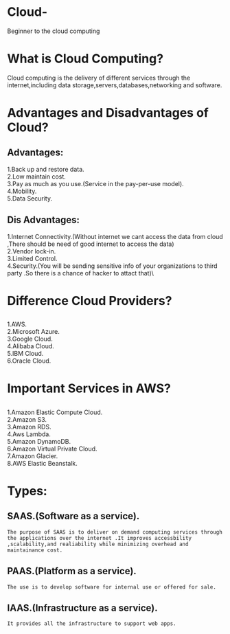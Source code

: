 # Cloud-
Beginner to the cloud computing

# What is Cloud Computing?
  Cloud computing is the delivery of different services through the internet,including data storage,servers,databases,networking and software.
  
# Advantages and Disadvantages  of Cloud?
## Advantages:
   1.Back up and restore data.\
   2.Low maintain cost.\
   3.Pay as much as you use.(Service in the pay-per-use model).\
   4.Mobility.\
   5.Data Security.
   
## Dis Advantages:
  1.Internet Connectivity.(Without internet we cant access the data from cloud ,There should be need of good internet to access the data)\
  2.Vendor lock-in.\
  3.Limited Control.\
  4.Security.(You will be sending sensitive info of your organizations to third party .So there is a chance of hacker to attact that)\
  
# Difference  Cloud Providers?
 ## 
 1.AWS.\
 2.Microsoft Azure.\
 3.Google Cloud.\
 4.Alibaba Cloud.\
 5.IBM Cloud.\
 6.Oracle Cloud.
 
 # Important Services in AWS?
 ## 
 1.Amazon Elastic Compute Cloud.\
 2.Amazon S3.\
 3.Amazon RDS.\
 4.Aws Lambda.\
 5.Amazon DynamoDB.\
 6.Amazon Virtual Private Cloud.\
 7.Amazon Glacier.\
 8.AWS Elastic Beanstalk.
 
 # Types:
 ## 
 ## SAAS.(Software as a service).
 
    The purpose of SAAS is to deliver on demand computing services through the applications over the internet .It improves accessbility ,scalability,and realiability while minimizing overhead and maintainance cost.
 
 ## PAAS.(Platform as a service).
 
    The use is to develop software for internal use or offered for sale.
   
 ## IAAS.(Infrastructure as a service).
 
    It provides all the infrastructure to support web apps.
 


  
  
  
